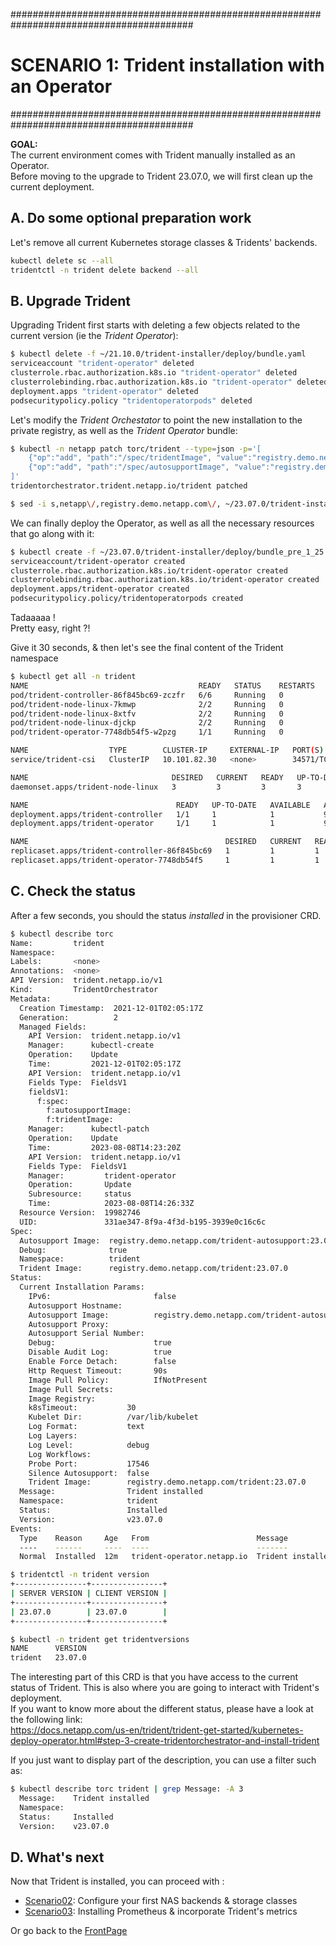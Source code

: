 #########################################################################################
# SCENARIO 1: Trident installation with an Operator
#########################################################################################

**GOAL:**  
The current environment comes with Trident manually installed as an Operator.  
Before moving to the upgrade to Trident 23.07.0, we will first clean up the current deployment.  

## A. Do some optional preparation work

Let's remove all current Kubernetes storage classes & Tridents' backends.

```bash
kubectl delete sc --all
tridentctl -n trident delete backend --all
```

## B. Upgrade Trident

Upgrading Trident first starts with deleting a few objects related to the current version (ie the _Trident Operator_):

```bash
$ kubectl delete -f ~/21.10.0/trident-installer/deploy/bundle.yaml
serviceaccount "trident-operator" deleted
clusterrole.rbac.authorization.k8s.io "trident-operator" deleted
clusterrolebinding.rbac.authorization.k8s.io "trident-operator" deleted
deployment.apps "trident-operator" deleted
podsecuritypolicy.policy "tridentoperatorpods" deleted
```

Let's modify the _Trident Orchestator_ to point the new installation to the private registry, as well as the _Trident Operator_ bundle:

```bash
$ kubectl -n netapp patch torc/trident --type=json -p='[ 
    {"op":"add", "path":"/spec/tridentImage", "value":"registry.demo.netapp.com/trident:23.07.0"}, 
    {"op":"add", "path":"/spec/autosupportImage", "value":"registry.demo.netapp.com/trident-autosupport:23.07.0"}
]'
tridentorchestrator.trident.netapp.io/trident patched

$ sed -i s,netapp\/,registry.demo.netapp.com\/, ~/23.07.0/trident-installer/deploy/bundle_pre_1_25.yaml
```

We can finally deploy the Operator, as well as all the necessary resources that go along with it:

```bash
$ kubectl create -f ~/23.07.0/trident-installer/deploy/bundle_pre_1_25.yaml
serviceaccount/trident-operator created
clusterrole.rbac.authorization.k8s.io/trident-operator created
clusterrolebinding.rbac.authorization.k8s.io/trident-operator created
deployment.apps/trident-operator created
podsecuritypolicy.policy/tridentoperatorpods created
```

Tadaaaaa !  
Pretty easy, right ?!  

Give it 30 seconds, & then let's see the final content of the Trident namespace

```bash
$ kubectl get all -n trident
NAME                                      READY   STATUS    RESTARTS   AGE
pod/trident-controller-86f845bc69-zczfr   6/6     Running   0          9m29s
pod/trident-node-linux-7kmwp              2/2     Running   0          9m29s
pod/trident-node-linux-8xtfv              2/2     Running   0          9m29s
pod/trident-node-linux-djckp              2/2     Running   0          9m29s
pod/trident-operator-7748db54f5-w2pzg     1/1     Running   0          9m54s

NAME                  TYPE        CLUSTER-IP     EXTERNAL-IP   PORT(S)              AGE
service/trident-csi   ClusterIP   10.101.82.30   <none>        34571/TCP,9220/TCP   9m29s

NAME                                DESIRED   CURRENT   READY   UP-TO-DATE   AVAILABLE   NODE SELECTOR   AGE
daemonset.apps/trident-node-linux   3         3         3       3            3           <none>          9m29s

NAME                                 READY   UP-TO-DATE   AVAILABLE   AGE
deployment.apps/trident-controller   1/1     1            1           9m29s
deployment.apps/trident-operator     1/1     1            1           9m54s

NAME                                            DESIRED   CURRENT   READY   AGE
replicaset.apps/trident-controller-86f845bc69   1         1         1       9m29s
replicaset.apps/trident-operator-7748db54f5     1         1         1       9m54s
```

## C. Check the status

After a few seconds, you should the status _installed_ in the provisioner CRD.

```bash
$ kubectl describe torc
Name:         trident
Namespace:
Labels:       <none>
Annotations:  <none>
API Version:  trident.netapp.io/v1
Kind:         TridentOrchestrator
Metadata:
  Creation Timestamp:  2021-12-01T02:05:17Z
  Generation:          2
  Managed Fields:
    API Version:  trident.netapp.io/v1
    Manager:      kubectl-create
    Operation:    Update
    Time:         2021-12-01T02:05:17Z
    API Version:  trident.netapp.io/v1
    Fields Type:  FieldsV1
    fieldsV1:
      f:spec:
        f:autosupportImage:
        f:tridentImage:
    Manager:      kubectl-patch
    Operation:    Update
    Time:         2023-08-08T14:23:20Z
    API Version:  trident.netapp.io/v1
    Fields Type:  FieldsV1
    Manager:         trident-operator
    Operation:       Update
    Subresource:     status
    Time:            2023-08-08T14:26:33Z
  Resource Version:  19982746
  UID:               331ae347-8f9a-4f3d-b195-3939e0c16c6c
Spec:
  Autosupport Image:  registry.demo.netapp.com/trident-autosupport:23.07.0
  Debug:              true
  Namespace:          trident
  Trident Image:      registry.demo.netapp.com/trident:23.07.0
Status:
  Current Installation Params:
    IPv6:                       false
    Autosupport Hostname:
    Autosupport Image:          registry.demo.netapp.com/trident-autosupport:23.07.0
    Autosupport Proxy:
    Autosupport Serial Number:
    Debug:                      true
    Disable Audit Log:          true
    Enable Force Detach:        false
    Http Request Timeout:       90s
    Image Pull Policy:          IfNotPresent
    Image Pull Secrets:
    Image Registry:
    k8sTimeout:           30
    Kubelet Dir:          /var/lib/kubelet
    Log Format:           text
    Log Layers:
    Log Level:            debug
    Log Workflows:
    Probe Port:           17546
    Silence Autosupport:  false
    Trident Image:        registry.demo.netapp.com/trident:23.07.0
  Message:                Trident installed
  Namespace:              trident
  Status:                 Installed
  Version:                v23.07.0
Events:
  Type    Reason     Age   From                        Message
  ----    ------     ----  ----                        -------
  Normal  Installed  12m   trident-operator.netapp.io  Trident installed

$ tridentctl -n trident version
+----------------+----------------+
| SERVER VERSION | CLIENT VERSION |
+----------------+----------------+
| 23.07.0        | 23.07.0        |
+----------------+----------------+

$ kubectl -n trident get tridentversions
NAME      VERSION
trident   23.07.0
```

The interesting part of this CRD is that you have access to the current status of Trident.
This is also where you are going to interact with Trident's deployment.  
If you want to know more about the different status, please have a look at the following link:  
https://docs.netapp.com/us-en/trident/trident-get-started/kubernetes-deploy-operator.html#step-3-create-tridentorchestrator-and-install-trident
  
If you just want to display part of the description, you can use a filter such as:

```bash
$ kubectl describe torc trident | grep Message: -A 3
  Message:    Trident installed
  Namespace:  
  Status:     Installed
  Version:    v23.07.0
```

## D. What's next

Now that Trident is installed, you can proceed with :  

- [Scenario02](../../Scenario02):  Configure your first NAS backends & storage classes  
- [Scenario03](../../Scenario03):  Installing Prometheus & incorporate Trident's metrics  

Or go back to the [FrontPage](https://github.com/YvosOnTheHub/LabNetApp)
